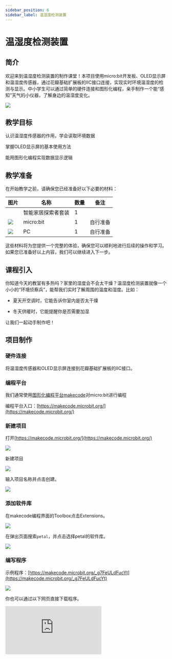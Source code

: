 ```yaml
---
sidebar_position: 6
sidebar_label: 温湿度检测装置
---
```


# 温湿度检测装置

## 简介

欢迎来到温湿度检测装置的制作课堂！本项目使用micro:bit开发板、OLED显示屏和温湿度传感器，通过花瓣基础扩展板的IIC接口连接，实现实时环境温湿度的检测与显示。中小学生可以通过简单的硬件连接和图形化编程，亲手制作一个能“感知”天气的小仪器，了解身边的温湿度变化。

![](https://wiki-media-ef.oss-cn-hongkong.aliyuncs.com/docs/microbit/wisdom-life/smart-home-explorer-kit/images/case-04-01.png)

## 教学目标

认识温湿度传感器的作用，学会读取环境数据

掌握OLED显示屏的基本使用方法

能用图形化编程实现数据显示逻辑

## 教学准备

在开始教学之前，请确保您已经准备好以下必要的材料：

| **图片** | **名称** | **数量** | **备注** |
| --- | --- | --- | --- |
| <!-- 套装产品图 -->| 智能家居探索者套装 | 1 |  |
| ![](https://wiki-media-ef.oss-cn-hongkong.aliyuncs.com/docs/microbit/interesting-case/cutebot-fun-football-game-kit/cases-libraries/images/microbit.png) | micro:bit | 1 | 自行准备 |
| ![](https://wiki-media-ef.oss-cn-hongkong.aliyuncs.com/docs/microbit/interesting-case/cutebot-fun-football-game-kit/cases-libraries/images/pc.png) | PC | 1 | 自行准备 |

这些材料将为您提供一个完整的体验，确保您可以顺利地进行后续的操作和学习。如果您已准备好以上内容，我们可以继续进入下一步。

## 课程引入

你知道今天的教室有多热吗？家里的湿度会不会太干燥？温湿度检测装置就像一个小小的“环境侦察兵”，能帮我们实时了解周围的温度和湿度。比如：

- 夏天开空调时，它能告诉你室内是否太干燥

- 冬天供暖时，它能提醒你是否需要加湿

让我们一起动手制作吧！

## 项目制作

### 硬件连接

将温湿度传感器和OLED显示屏连接到花瓣基础扩展板的IIC接口。

<!-- 连线图 -->

### 编程平台

我们通常使用[图形化编程平台makecode](https://makecode.microbit.org/)对micro:bit进行编程

编程平台入口：[https://makecode.microbit.org/](https://makecode.microbit.org/)

### 新建项目

打开[https://makecode.microbit.org/](https://makecode.microbit.org/)

![](https://wiki-media-ef.oss-cn-hongkong.aliyuncs.com/docs/microbit/interesting-case/cutebot-fun-football-game-kit/cases-libraries/images/makecode.png)

新建项目

![](https://wiki-media-ef.oss-cn-hongkong.aliyuncs.com/docs/microbit/interesting-case/cutebot-fun-football-game-kit/cases-libraries/images/makecode-new-project-01.png)

输入项目名称并点击创建。

![](https://wiki-media-ef.oss-cn-hongkong.aliyuncs.com/docs/microbit/interesting-case/cutebot-fun-football-game-kit/cases-libraries/images/makecode-new-project-02.png)

### 添加软件库

在makecode编程界面的Toolbox点击Extensions。

![](https://wiki-media-ef.oss-cn-hongkong.aliyuncs.com/docs/microbit/interesting-case/classroom-science-pack/images/classroom-science-pack-add-extensions-02.png)

在弹出页面搜索`petal`，并点击选择petal的软件库。


![](https://wiki-media-ef.oss-cn-hongkong.aliyuncs.com/docs/microbit/interesting-case/classroom-science-pack/images/classroom-science-pack-add-extensions-03.png)


### 编写程序

示例程序：[https://makecode.microbit.org/_g7FeULdFucYt](https://makecode.microbit.org/_g7FeULdFucYt)

![](https://wiki-media-ef.oss-cn-hongkong.aliyuncs.com/docs/microbit/wisdom-life/microbit-smart-life-kit/images/case-04-03.png)

你也可以通过以下网页直接下载程序。

<div
    style={{
        position: 'relative',
        paddingBottom: '60%',
        overflow: 'hidden',
    }}
>
    <iframe
        src="https://makecode.microbit.org/_g7FeULdFucYt"
        frameborder="0"
        sandbox="allow-popups allow-forms allow-scripts allow-same-origin"
        style={{
            position: 'absolute',
            width: '100%',
            height: '100%',
        }}
    />
</div>




### 如何将程序下载到micro:bit？

使用USB线连接PC和micro:bit V2。

![](https://wiki-media-ef.oss-cn-hongkong.aliyuncs.com/docs/microbit/interesting-case/microbit-smart-climate-kit/cases-libraries/images/connect-microbit.gif)

连接成功后，电脑上会识别出一个名为`MICROBIT`的盘符。

![](https://wiki-media-ef.oss-cn-hongkong.aliyuncs.com/docs/microbit/interesting-case/microbit-smart-climate-kit/cases-libraries/images/microbit-drive.png)

点击左下角的![](https://wiki-media-ef.oss-cn-hongkong.aliyuncs.com/docs/microbit/interesting-case/microbit-smart-climate-kit/cases-libraries/images/download-01.png)，选择`Connect Device`。

![](https://wiki-media-ef.oss-cn-hongkong.aliyuncs.com/docs/microbit/interesting-case/microbit-smart-climate-kit/cases-libraries/images/download-02.png)

点击![](https://wiki-media-ef.oss-cn-hongkong.aliyuncs.com/docs/microbit/interesting-case/microbit-smart-climate-kit/cases-libraries/images/download-03.png)。

![](https://wiki-media-ef.oss-cn-hongkong.aliyuncs.com/docs/microbit/interesting-case/microbit-smart-climate-kit/cases-libraries/images/download-04.png)

点击![](https://wiki-media-ef.oss-cn-hongkong.aliyuncs.com/docs/microbit/interesting-case/microbit-smart-climate-kit/cases-libraries/images/download-05.png)。

![](https://wiki-media-ef.oss-cn-hongkong.aliyuncs.com/docs/microbit/interesting-case/microbit-smart-climate-kit/cases-libraries/images/download-06.png)


在弹出窗口选择`BBC micro:bit CMSIS-DAP`，然后选择连接，至此，我们的micro:bit就已经连接成功。

![](https://wiki-media-ef.oss-cn-hongkong.aliyuncs.com/docs/microbit/interesting-case/microbit-smart-climate-kit/cases-libraries/images/download-07.png)

点击下载程序。

![](https://wiki-media-ef.oss-cn-hongkong.aliyuncs.com/docs/microbit/interesting-case/microbit-smart-climate-kit/cases-libraries/images/download-08.png)


### 结果

OLED 显示屏实时显示两行数据：

第一行：温度（单位℃）

第二行：湿度（单位 %）

![](https://wiki-media-ef.oss-cn-hongkong.aliyuncs.com/i18n/en/docusaurus-plugin-content-docs/current/microbit/wisdom-life/microbit-smart-life-kit/1.gif)

## 扩展知识

**温湿度检测在生活中的应用**

**1. 家庭场景**

空调 / 加湿器控制：当湿度低于 30% 时，提醒打开加湿器；温度高于 28℃时，提醒开空调

衣物晾晒：湿度太高时，提示 “今天不适合晒衣服”

**2. 农业 / 植物养护**

温室大棚里的温湿度监测，帮助植物生长

给家里的多肉植物浇水前，看看湿度是否需要补水

**3. 健康提醒**

湿度低于 20% 时，容易喉咙干燥，记得多喝水

温度超过 35℃且湿度高时，要注意防暑降温

**4. 创意拓展**

制作 “天气小助手”：根据温湿度数据，在 micro:bit 屏幕显示天气图标（如太阳、雨滴）

联动小风扇：温度高于 30℃时，自动启动小风扇（需额外连接电机模块）
